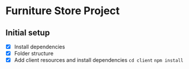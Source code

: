 # Furniture Store Project

## Initial setup

- [x] Install dependencies
- [x] Folder structure
- [x] Add client resources and install dependencies `cd client` `npm install`
